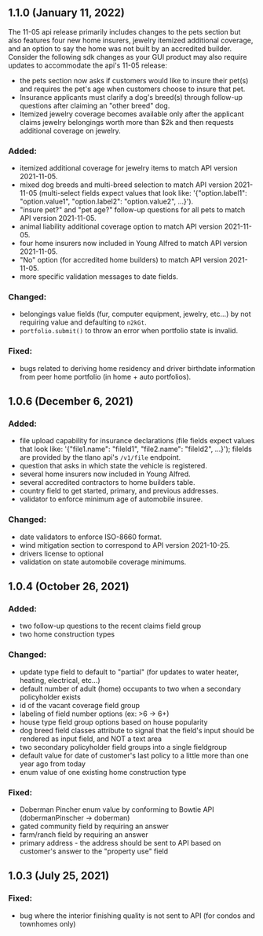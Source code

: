 ## 1.1.0 (January 11, 2022)
The 11-05 api release primarily includes changes to the pets section but also features four new home insurers, jewelry itemized additional coverage, and an option to say the home was not built by an accredited builder. Consider the following sdk changes as your GUI product may also require updates to accommodate the api's 11-05 release:
* the pets section now asks if customers would like to insure their pet(s) and requires the pet's age when customers choose to insure that pet.
* Insurance applicants must clarify a dog's breed(s) through follow-up questions after claiming an "other breed" dog.
* Itemized jewelry coverage becomes available only after the applicant claims jewelry belongings worth more than $2k and then requests additional coverage on jewelry.

### Added:
* itemized additional coverage for jewelry items to match API version 2021-11-05.
* mixed dog breeds and multi-breed selection to match API version 2021-11-05 (multi-select fields expect values that look like: '{"option.label1": "option.value1", "option.label2": "option.value2", ...}').
* "insure pet?" and "pet age?" follow-up questions for all pets to match API version 2021-11-05.
* animal liability additional coverage option to match API version 2021-11-05.
* four home insurers now included in Young Alfred to match API version 2021-11-05.
* "No" option (for accredited home builders) to match API version 2021-11-05.
* more specific validation messages to date fields.
### Changed:
* belongings value fields (fur, computer equipment, jewelry, etc...) by not requiring value and defaulting to `n2kGt`.
* `portfolio.submit()` to throw an error when portfolio state is invalid. 
### Fixed:
* bugs related to deriving home residency and driver birthdate information from peer home portfolio (in home + auto portfolios).

## 1.0.6 (December 6, 2021)
### Added:
* file upload capability for insurance declarations (file fields expect values that look like: '{"file1.name": "fileId1", "file2.name": "fileId2", ...}'); fileIds are provided by the tlano api's `/v1/file` endpoint.
* question that asks in which state the vehicle is registered.
* several home insurers now included in Young Alfred.
* several accredited contractors to home builders table.
* country field to get started, primary, and previous addresses.
* validator to enforce minimum age of automobile insuree.
### Changed:
* date validators to enforce ISO-8660 format.
* wind mitigation section to correspond to API version 2021-10-25.
* drivers license to optional
* validation on state automobile coverage minimums.

## 1.0.4 (October 26, 2021)

### Added:
* two follow-up questions to the recent claims field group
* two home construction types
### Changed:
* update type field to default to "partial" (for updates to water heater, heating, electrical, etc...)
* default number of adult (home) occupants to two when a secondary policyholder exists
* id of the vacant coverage field group
* labeling of field number options (ex: >6 -> 6+)
* house type field group options based on house popularity
* dog breed field classes attribute to signal that the field's input should be rendered as input field, and NOT a text area
* two secondary policyholder field groups into a single fieldgroup
* default value for date of customer's last policy to a little more than one year ago from today
* enum value of one existing home construction type
### Fixed:
* Doberman Pincher enum value by conforming to Bowtie API (dobermanPinscher -> doberman)
* gated community field by requiring an answer
* farm/ranch field by requiring an answer
* primary address - the address should be sent to API based on customer's answer to the "property use" field

## 1.0.3 (July 25, 2021)

### Fixed:
* bug where the interior finishing quality is not sent to API (for condos and townhomes only) 
